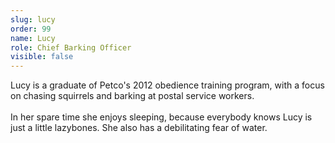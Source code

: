 ```yaml
---
slug: lucy
order: 99
name: Lucy
role: Chief Barking Officer
visible: false
---
```


Lucy is a graduate of Petco's 2012 obedience training program, with a focus on chasing squirrels and barking at postal service workers.
<br /><br />
In her spare time she enjoys sleeping, because everybody knows Lucy is just a little lazybones. She also has a debilitating fear of water.
